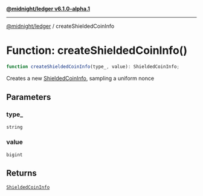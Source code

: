 [**@midnight/ledger v6.1.0-alpha.1**](../README.md)

***

[@midnight/ledger](../globals.md) / createShieldedCoinInfo

# Function: createShieldedCoinInfo()

```ts
function createShieldedCoinInfo(type_, value): ShieldedCoinInfo;
```

Creates a new [ShieldedCoinInfo](../type-aliases/ShieldedCoinInfo.md), sampling a uniform nonce

## Parameters

### type\_

`string`

### value

`bigint`

## Returns

[`ShieldedCoinInfo`](../type-aliases/ShieldedCoinInfo.md)
